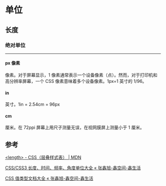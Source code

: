 # 单位

## 长度

### 绝对单位

---

<Demo name="absolute" />

#### px 像素

像素。对于屏幕显示，1 像素通常表示一个设备像素（点）。然而，对于打印机和高分辨率屏幕，一个 CSS 像素意味着多个设备像素。1px=1 英寸的 1/96。

#### in

英寸。1in = 2.54cm = 96px

#### cm

厘米。在 72ppi 屏幕上用尺子测量无误，在视网膜屏上测量小于 1 厘米。

## 参考

[\<length\> - CSS（层叠样式表） | MDN](https://developer.mozilla.org/zh-CN/docs/Web/CSS/length)

[CSS/CSS3 长度、时间、频率、角度单位大全 « 张鑫旭-鑫空间-鑫生活](https://www.zhangxinxu.top/wordpress/2011/03/css-css3-unit-units/)

[CSS 值类型文档大全 « 张鑫旭-鑫空间-鑫生活](https://www.zhangxinxu.top/wordpress/2019/11/css-value-type/#length-zxx)
